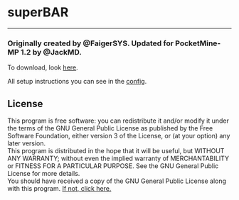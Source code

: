 # superBAR
***

###  Originally created by @FaigerSYS. Updated for PocketMine-MP 1.2 by @JackMD.

To download, look [here](https://poggit.pmmp.io/ci/JackMD/superBAR).

All setup instructions you can see in the [config](https://github.com/JackMD/superBAR/blob/master/resources/config.yml).

## License
This program is free software: you can redistribute it and/or modify it under the terms of the GNU General Public License as published by the Free Software Foundation, either version 3 of the License, or (at your option) any later version.  
This program is distributed in the hope that it will be useful, but WITHOUT ANY WARRANTY; without even the implied warranty of MERCHANTABILITY or FITNESS FOR A PARTICULAR PURPOSE. See the GNU General Public License for more details.  
You should have received a copy of the GNU General Public License along with this program. [If not, click here.](http://www.gnu.org/licenses/)
